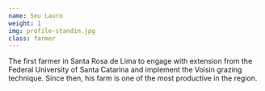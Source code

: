 ```yaml
---
name: Seu Lauro
weight: 1
img: profile-standin.jpg
class: farmer
---
```

The first farmer in Santa Rosa de Lima to engage with extension from the Federal University of Santa Catarina and implement the Voisin grazing technique. Since then, his farm is one of the most productive in the region. 

